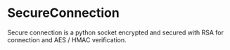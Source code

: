 # SecureConnection
Secure connection is a python socket encrypted and secured with RSA for connection and AES / HMAC verification.
